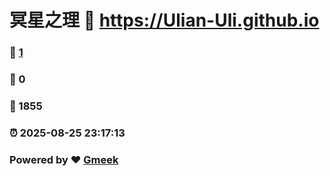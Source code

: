 # 冥星之理 :link: https://Ulian-Uli.github.io 
### :page_facing_up: [1](https://Ulian-Uli.github.io/tag.html) 
### :speech_balloon: 0 
### :hibiscus: 1855 
### :alarm_clock: 2025-08-25 23:17:13 
### Powered by :heart: [Gmeek](https://github.com/Meekdai/Gmeek)
